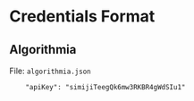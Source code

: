 # Credentials Format

## Algorithmia

File: `algorithmia.json`

```
	"apiKey": "simijiTeegQk6mw3RKBR4gWdSIu1"
```
